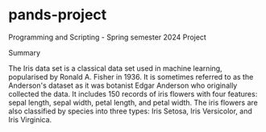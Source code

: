 # pands-project
Programming and Scripting - Spring semester 2024 Project

Summary

The Iris data set is a classical data set used in machine learning, popularised by Ronald A. Fisher in 1936. It is sometimes referred to as the Anderson's dataset as it was botanist Edgar Anderson who originally collected the data. 
It includes 150 records of iris flowers with four features: sepal length, sepal width, petal length, and petal width. The iris flowers are also classified by species into three types: Iris Setosa, Iris Versicolor, and Iris Virginica.

